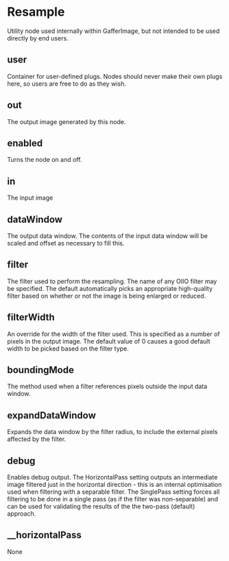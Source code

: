 # Resample

Utility node used internally within GafferImage, but
not intended to be used directly by end users.

## user 

 Container for user-defined plugs. Nodes
should never make their own plugs here,
so users are free to do as they wish. 

## out 

 The output image generated by this node. 

## enabled 

 Turns the node on and off. 

## in 

 The input image 

## dataWindow 

 The output data window. The contents of the input
data window will be scaled and offset as necessary
to fill this. 

## filter 

 The filter used to perform the resampling. The name
of any OIIO filter may be specified. The default automatically
picks an appropriate high-quality filter based on whether
or not the image is being enlarged or reduced. 

## filterWidth 

 An override for the width of the filter used. This is
specified as a number of pixels in the output image. The
default value of 0 causes a good default width to be
picked based on the filter type. 

## boundingMode 

 The method used when a filter references pixels outside the
input data window. 

## expandDataWindow 

 Expands the data window by the filter radius, to include the
external pixels affected by the filter. 

## debug 

 Enables debug output. The HorizontalPass setting outputs
an intermediate image filtered just in the horizontal
direction - this is an internal optimisation used when
filtering with a separable filter. The SinglePass setting
forces all filtering to be done in a single pass (as if
the filter was non-separable) and can be used for validating
the results of the the two-pass (default) approach. 

## __horizontalPass 

 None 

